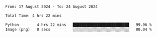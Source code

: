 <!--START_SECTION:waka-->

```txt
From: 17 August 2024 - To: 24 August 2024

Total Time: 4 hrs 22 mins

Python        4 hrs 22 mins   █████████████████████████   99.96 %
Image (png)   0 secs          ░░░░░░░░░░░░░░░░░░░░░░░░░   00.04 %
```

<!--END_SECTION:waka-->
